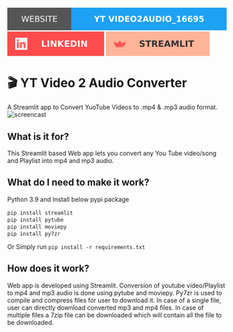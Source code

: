 [![Website](https://raw.githubusercontent.com/peskyji/Image_badge_icons/main/website.svg)](https://peskyji-yt-video2audio-streamlit-app-nkk4vf.streamlitapp.com/)
[![Linkedin](https://raw.githubusercontent.com/peskyji/Image_badge_icons/main/linkedin.svg)](https://www.linkedin.com/in/shailesh-bisht-b42a73184/)
[![Hosted-on](https://raw.githubusercontent.com/peskyji/Image_badge_icons/main/streamlit.svg)](https://streamlit.io/)
<br>
# 🎬 YT Video 2 Audio Converter

A Streamlit app to Convert YuoTube Videos to .mp4 & .mp3 audio format.
![screencast](https://github.com/peskyji/YT_Video2Audio/blob/main/screenshots/app_preview.gif)
<br>


## What is it for?

This Streamlit based Web app lets you convert any You Tube video/song and Playlist into mp4 and mp3 audio.  

## What do I need to make it work?

Python 3.9 and Install below pypi package

```
pip install streamlit
pip install pytube
pip install moviepy
pip install py7zr
```

Or Simply run `pip install -r requirements.txt`


## How does it work?
Web app is developed using Streamlit.
Conversion of youtube video/Playlist to mp4 and mp3 audio is done using pytube and moviepy.
Py7zr is used to compile and compress files for user to download it. In case of a single file, user can directly download converted mp3 and mp4 files. In case of multiple files a 7zip file can be downloaded which will contain all the file to be downloaded.